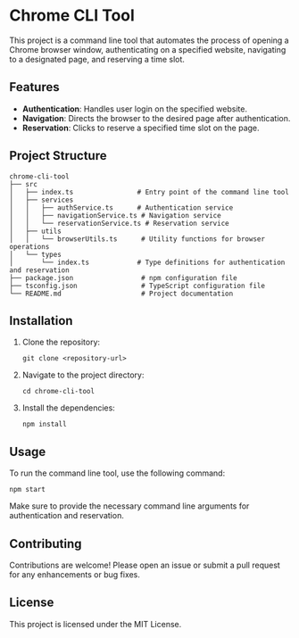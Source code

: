 # Chrome CLI Tool

This project is a command line tool that automates the process of opening a Chrome browser window, authenticating on a specified website, navigating to a designated page, and reserving a time slot.

## Features

- **Authentication**: Handles user login on the specified website.
- **Navigation**: Directs the browser to the desired page after authentication.
- **Reservation**: Clicks to reserve a specified time slot on the page.

## Project Structure

```
chrome-cli-tool
├── src
│   ├── index.ts                # Entry point of the command line tool
│   ├── services
│   │   ├── authService.ts      # Authentication service
│   │   ├── navigationService.ts # Navigation service
│   │   └── reservationService.ts # Reservation service
│   ├── utils
│   │   └── browserUtils.ts      # Utility functions for browser operations
│   └── types
│       └── index.ts            # Type definitions for authentication and reservation
├── package.json                 # npm configuration file
├── tsconfig.json                # TypeScript configuration file
└── README.md                    # Project documentation
```

## Installation

1. Clone the repository:
   ```
   git clone <repository-url>
   ```
2. Navigate to the project directory:
   ```
   cd chrome-cli-tool
   ```
3. Install the dependencies:
   ```
   npm install
   ```

## Usage

To run the command line tool, use the following command:
```
npm start
```

Make sure to provide the necessary command line arguments for authentication and reservation.

## Contributing

Contributions are welcome! Please open an issue or submit a pull request for any enhancements or bug fixes.

## License

This project is licensed under the MIT License.